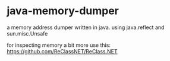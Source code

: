 # java-memory-dumper
a memory address dumper written in java. using java.reflect and sun.misc.Unsafe

for inspecting memory a bit more use this: https://github.com/ReClassNET/ReClass.NET

